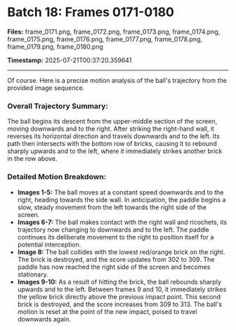 # Batch 18: Frames 0171-0180

**Files:** frame_0171.png, frame_0172.png, frame_0173.png, frame_0174.png, frame_0175.png, frame_0176.png, frame_0177.png, frame_0178.png, frame_0179.png, frame_0180.png

**Timestamp:** 2025-07-21T00:37:20.359641

---

Of course. Here is a precise motion analysis of the ball's trajectory from the provided image sequence.

### Overall Trajectory Summary:
The ball begins its descent from the upper-middle section of the screen, moving downwards and to the right. After striking the right-hand wall, it reverses its horizontal direction and travels downwards and to the left. Its path then intersects with the bottom row of bricks, causing it to rebound sharply upwards and to the left, where it immediately strikes another brick in the row above.

### Detailed Motion Breakdown:
*   **Images 1-5:** The ball moves at a constant speed downwards and to the right, heading towards the side wall. In anticipation, the paddle begins a slow, steady movement from the left towards the right side of the screen.
*   **Images 6-7:** The ball makes contact with the right wall and ricochets, its trajectory now changing to downwards and to the left. The paddle continues its deliberate movement to the right to position itself for a potential interception.
*   **Image 8:** The ball collides with the lowest red/orange brick on the right. The brick is destroyed, and the score updates from 302 to 309. The paddle has now reached the right side of the screen and becomes stationary.
*   **Images 9-10:** As a result of hitting the brick, the ball rebounds sharply upwards and to the left. Between frames 9 and 10, it immediately strikes the yellow brick directly above the previous impact point. This second brick is destroyed, and the score increases from 309 to 313. The ball's motion is reset at the point of the new impact, poised to travel downwards again.

